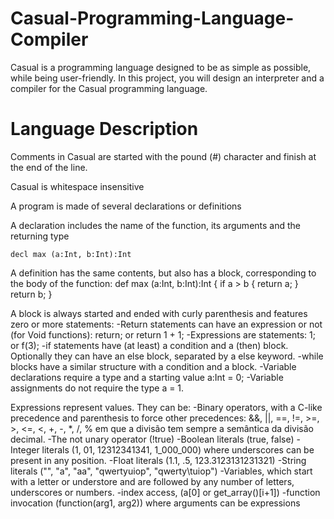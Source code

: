 # Casual-Programming-Language-Compiler
Casual is a programming language designed to be as simple as possible, while being user-friendly.  In this project, you will design an interpreter and a compiler for the Casual programming language.

# Language Description

Comments in Casual are started with the pound (#) character and finish at the end of the line.

Casual is whitespace insensitive

A program is made of several declarations or definitions

A declaration includes the name of the function, its arguments and the returning type

    decl max (a:Int, b:Int):Int

A definition has the same contents, but also has a block, corresponding to the body of the function:
    def max (a:Int, b:Int):Int {
      if a > b {
        return a;
      }
      return b;
    }

A block is always started and ended with curly parenthesis and features zero or more statements:
    -Return statements can have an expression or not (for Void functions): return; or return 1 + 1;
    -Expressions are statements: 1; or f(3);
    -if statements have (at least) a condition and a (then) block. Optionally they can have an else block, separated by a else keyword.
    -while blocks have a similar structure with a condition and a block.
    -Variable declarations require a type and a starting value a:Int = 0;
    -Variable assignments do not require the type a = 1.

Expressions represent values. They can be:
   -Binary operators, with a C-like precedence and parenthesis to force other precedences: &&, ||, ==, !=, >=, >, <=, <, +, -, *, /, % em que a divisão tem sempre a semântica da     divisão decimal.
   -The not unary operator (!true)
   -Boolean literals (true, false)
   -Integer literals (1, 01, 12312341341, 1_000_000) where underscores can be present in any position.
   -Float literals (1.1, .5, 123.3123131231321)
   -String literals ("", "a", "aa", "qwertyuiop", "qwerty\tuiop")
   -Variables, which start with a letter or understore and are followed by any number of letters, underscores or numbers.
   -index access, (a[0] or get_array()[i+1])
   -function invocation (function(arg1, arg2)) where arguments can be expressions
